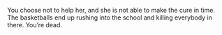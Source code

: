 You choose not to help her, and she is not able to make the cure in time.  The basketballs end up rushing into the school and killing everybody in there.  You’re dead.
